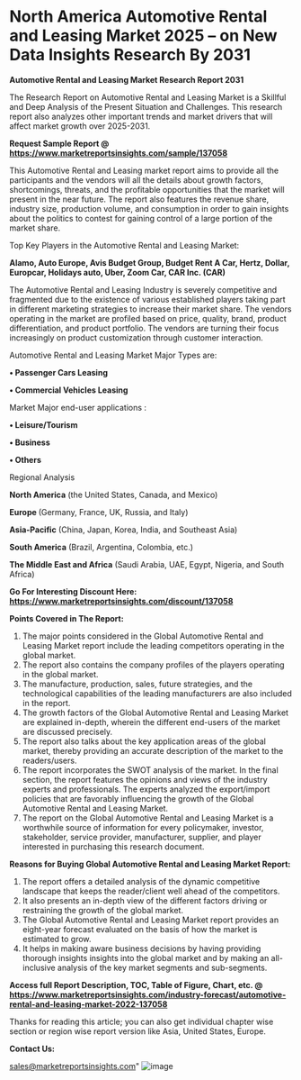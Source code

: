 # North America Automotive Rental and Leasing Market 2025 – on New Data Insights Research By 2031

<strong>Automotive Rental and Leasing Market Research Report 2031</strong>

The Research Report on Automotive Rental and Leasing Market is a Skillful and Deep Analysis of the Present Situation and Challenges. This research report also analyzes other important trends and market drivers that will affect market growth over 2025-2031.

<strong>Request Sample Report @ <a href=https://www.marketreportsinsights.com/sample/137058>https://www.marketreportsinsights.com/sample/137058</a></strong>

This Automotive Rental and Leasing market report aims to provide all the participants and the vendors will all the details about growth factors, shortcomings, threats, and the profitable opportunities that the market will present in the near future. The report also features the revenue share, industry size, production volume, and consumption in order to gain insights about the politics to contest for gaining control of a large portion of the market share.

Top Key Players in the Automotive Rental and Leasing Market:

<strong>Alamo, Auto Europe, Avis Budget Group, Budget Rent A Car, Hertz, Dollar, Europcar, Holidays auto, Uber, Zoom Car, CAR Inc. (CAR)</strong>

The Automotive Rental and Leasing Industry is severely competitive and fragmented due to the existence of various established players taking part in different marketing strategies to increase their market share. The vendors operating in the market are profiled based on price, quality, brand, product differentiation, and product portfolio. The vendors are turning their focus increasingly on product customization through customer interaction.

Automotive Rental and Leasing Market Major Types are:

<strong>• Passenger Cars Leasing

• Commercial Vehicles Leasing</strong>

Market Major end-user applications :

<strong>• Leisure/Tourism

• Business

• Others</strong>

Regional Analysis

</u><strong><b>North America</b></strong> (the United States, Canada, and Mexico)

<strong><b>Europe </b></strong>(Germany, France, UK, Russia, and Italy)

<strong><b>Asia-Pacific</b></strong> (China, Japan, Korea, India, and Southeast Asia)

<strong><b>South America</b></strong> (Brazil, Argentina, Colombia, etc.)

<strong><b>The Middle East and Africa</b></strong> (Saudi Arabia, UAE, Egypt, Nigeria, and South Africa)

<strong>Go For Interesting Discount Here: <a href=https://www.marketreportsinsights.com/discount/137058>https://www.marketreportsinsights.com/discount/137058</a></strong>

<strong>Points Covered in The Report:</strong>
<ol>
  <li>The major points considered in the Global Automotive Rental and Leasing Market report include the leading competitors operating in the global market.</li>
  <li>The report also contains the company profiles of the players operating in the global market.</li>
  <li>The manufacture, production, sales, future strategies, and the technological capabilities of the leading manufacturers are also included in the report.</li>
  <li>The growth factors of the Global Automotive Rental and Leasing Market are explained in-depth, wherein the different end-users of the market are discussed precisely.</li>
  <li>The report also talks about the key application areas of the global market, thereby providing an accurate description of the market to the readers/users.</li>
  <li>The report incorporates the SWOT analysis of the market. In the final section, the report features the opinions and views of the industry experts and professionals. The experts analyzed the export/import policies that are favorably influencing the growth of the Global Automotive Rental and Leasing Market.</li>
  <li>The report on the Global Automotive Rental and Leasing Market is a worthwhile source of information for every policymaker, investor, stakeholder, service provider, manufacturer, supplier, and player interested in purchasing this research document.</li>
</ol>
<strong>Reasons for Buying Global Automotive Rental and Leasing Market Report:</strong>

<ol>
  <li>The report offers a detailed analysis of the dynamic competitive landscape that keeps the reader/client well ahead of the competitors.</li>
  <li>It also presents an in-depth view of the different factors driving or restraining the growth of the global market.</li>
  <li>The Global Automotive Rental and Leasing Market report provides an eight-year forecast evaluated on the basis of how the market is estimated to grow.</li>
  <li>It helps in making aware business decisions by having providing thorough insights insights into the global market and by making an all-inclusive analysis of the key market segments and sub-segments.</li>
</ol>
<strong>Access full Report Description, TOC, Table of Figure, Chart, etc. @ <a href=https://www.marketreportsinsights.com/industry-forecast/automotive-rental-and-leasing-market-2022-137058>https://www.marketreportsinsights.com/industry-forecast/automotive-rental-and-leasing-market-2022-137058</a></strong>


Thanks for reading this article; you can also get individual chapter wise section or region wise report version like Asia, United States, Europe.

<strong>Contact Us:</strong>

sales@marketreportsinsights.com"
![image](https://github.com/user-attachments/assets/e6dc5a26-47da-4424-b12c-a3e6172e68bc)
